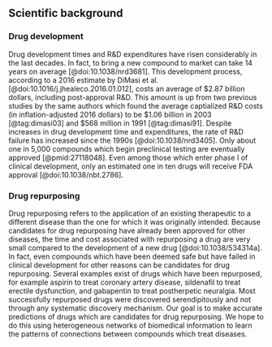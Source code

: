 ## Scientific background

### Drug development
Drug development times and R&D expenditures have risen considerably in the last decades.
In fact, to bring a new compound to market can take 14 years on average [@doi:10.1038/nrd3681].
This development process, according to a 2016 estimate by DiMasi et al. [@doi:10.1016/j.jhealeco.2016.01.012], costs an average of $2.87 billion dollars, including post-approval R&D.
This amount is up from two previous studies by the same authors which found the average captialized R&D costs (in inflation-adjusted 2016 dollars) to be $1.06 billion in 2003 [@tag:dimasi03] and $568 million in 1991 [@tag:dimasi91].
Despite increases in drug development time and expenditures, the rate of R&D failure has increased since the 1990s [@doi:10.1038/nrd3405].
Only about one in 5,000 compounds which begin preclinical testing are eventually approved [@pmid:27118048].
Even among those which enter phase I of clinical development, only an estimated one in ten drugs will receive FDA approval [@doi:10.1038/nbt.2786].

### Drug repurposing
Drug repurposing refers to the application of an existing therapeutic to a different disease than the one for which it was originally intended.
Because candidates for drug repurposing have already been approved for other diseases, the time and cost associated with repurposing a drug are very small compared to the development of a new drug [@doi:10.1038/534314a].
In fact, even compounds which have been deemed safe but have failed in clinical development for other reasons can be candidates for drug repurposing.
Several examples exist of drugs which have been repurposed, for example aspirin to treat coronary artery disease, sildenafil to treat erectile dysfunction, and gabapentin to treat postherpetic neuralgia.
Most successfully repurposed drugs were discovered serendipitously and not through any systematic discovery mechanism.
Our goal is to make accurate predictions of drugs which are candidates for drug repurposing.
We hope to do this using heterogeneous networks of biomedical information to learn the patterns of connections between compounds which treat diseases.
